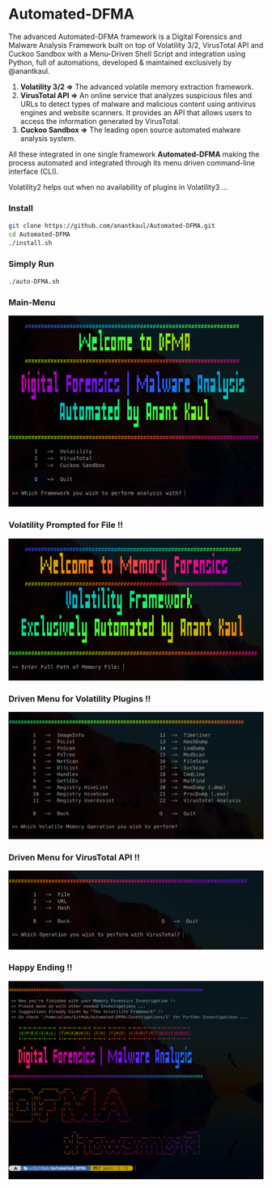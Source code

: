# Automated-DFMA
The advanced Automated-DFMA framework is a Digital Forensics and Malware Analysis Framework built on top of Volatility 3/2, VirusTotal API and Cuckoo Sandbox with a Menu-Driven Shell Script and integration using Python, full of automations, developed & maintained exclusively by <href src="https://github.com/anantkaul/anantkaul">@anantkaul.

1) **Volatility 3/2 =>** The advanced volatile memory extraction framework. <br>
2) **VirusTotal API =>** An online service that analyzes suspicious files and URLs to detect types of malware and malicious content using antivirus engines and website scanners. It provides an API that allows users to access the information generated by VirusTotal.<br>
3) **Cuckoo Sandbox =>** The leading open source automated malware analysis system.

All these integrated in one single framework **Automated-DFMA** making the process automated and integrated through its menu driven command-line interface (CLI).

Volatility2 helps out when no availability of plugins in Volatility3 ...

### Install
```sh
git clone https://github.com/anantkaul/Automated-DFMA.git
cd Automated-DFMA
./install.sh
```

### Simply Run
```sh
./auto-DFMA.sh
```

<!-- ### Sample Error & Resolution !! -->
### Main-Menu
<img src="meta/images/1-Main-Menu.png">

### Volatility Prompted for File !!
<img src="meta/images/2-Vol-File-Prompt.png">

### Driven Menu for Volatility Plugins !!
<img src="meta/images/3-Vol-Menu.png">

### Driven Menu for VirusTotal API !!
<img src="meta/images/4-VT-Menu.png">

### Happy Ending !!
<img src="meta/images/good_bye.png">

